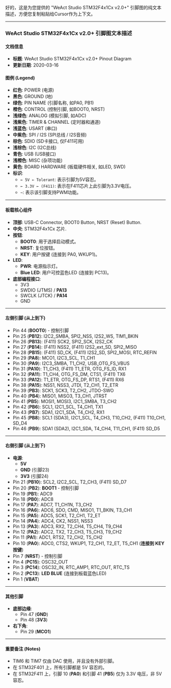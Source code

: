 好的，这是为您提供的 "WeAct Studio STM32F4x1Cx v2.0+" 引脚图的纯文本描述，方便您复制粘贴给Cursor作为上下文。

---

### **WeAct Studio STM32F4x1Cx v2.0+ 引脚图文本描述**

#### **文档信息**

- **标题**: WeAct Studio STM32F4x1Cx v2.0+ Pinout Diagram
- **更新日期**: 2020-03-16

#### **图例 (Legend)**

- **红色**: POWER (电源)
- **黑色**: GROUND (地)
- **绿色**: PIN NAME (引脚名称, 如PA0, PB1)
- **橙色**: CONTROL (控制引脚, 如BOOT0, NRST)
- **浅绿色**: ANALOG (模拟引脚, 如ADC)
- **浅紫色**: TIMER & CHANNEL (定时器和通道)
- **浅蓝色**: USART (串口)
- **中紫色**: SPI / I2S (SPI总线 / I2S音频)
- **棕色**: SDIO (SD卡接口, 仅F411可用)
- **浅棕色**: I2C (I2C总线)
- **青色**: USB (USB接口)
- **浅橙色**: MISC (杂项功能)
- **黄色**: BOARD HARDWARE (板载硬件相关, 如LED, SWD)
- **标识**:
  - `← 5V ← Tolerant`: 表示引脚为5V容忍。
  - `← 3.3V ← (F411)`: 表示在F411芯片上此引脚为3.3V电压。
  - `~`: 表示该引脚支持PWM功能。

---

#### **板载核心组件**

- **顶部**: USB-C Connector, BOOT0 Button, NRST (Reset) Button.
- **中央**: STM32F4x1Cx 芯片.
- **按钮**:
  - **BOOT0**: 用于选择启动模式。
  - **NRST**: 复位按钮。
  - **KEY**: 用户按键 (连接到 PA0, WKUP1)。
- **LED**:
  - **PWR**: 电源指示灯。
  - **Blue LED**: 用户可控蓝色LED (连接到 PC13)。
- **底部编程接口**:
  - 3V3
  - SWDIO (JTMS) / **PA13**
  - SWCLK (JTCK) / **PA14**
  - GND

---

#### **左侧引脚 (从上到下)**

- Pin 44 (**BOOT0**) - 控制引脚
- Pin 25 (**PB12**): I2C2_SMBA, SPI2_NSS, I2S2_WS, TIM1_BKIN
- Pin 26 (**PB13**): (F411) SCK2, SPI2_SCK, I2S2_CK
- Pin 27 (**PB14**): (F411) NSS2, (F411) I2S2_ext_SD, SPI2_MISO
- Pin 28 (**PB15**): (F411) SD_CK, (F411) I2S2_SD, SPI2_MOSI, RTC_REFIN
- Pin 29 (**PA8**): MCO1, I2C3_SCL, T1_CH1
- Pin 30 (**PA9**): I2C3_SMBA, T1_CH2, USB_OTG_FS_VBUS
- Pin 31 (**PA10**): T1_CH3, (F411) T1_ETR, OTG_FS_ID, RX1
- Pin 32 (**PA11**): T1_CH4, OTG_FS_DM, CTS1, (F411) TX6
- Pin 33 (**PA12**): T1_ETR, OTG_FS_DP, RTS1, (F411) RX6
- Pin 38 (**PA15**): NSS1, NSS3, JTDI, T2_CH1, T2_ETR
- Pin 39 (**PB3**): SCK1, SCK3, T2_CH2, JTDO-SWO
- Pin 40 (**PB4**): MISO1, MISO3, T3_CH1, JTRST
- Pin 41 (**PB5**): MOSI1, MOSI3, I2C1_SMBA, T3_CH2
- Pin 42 (**PB6**): SCL1, I2C1_SCL, T4_CH1, TX1
- Pin 43 (**PB7**): SDA1, I2C1_SDA, T4_CH2, RX1
- Pin 45 (**PB8**): SCL1 (SDA3), I2C1_SCL, T4_CH3, T10_CH2, (F411) T10_CH1, SD_D4
- Pin 46 (**PB9**): SDA1 (SDA2), I2C1_SDA, T4_CH4, T11_CH1, (F411) SD_D5

---

#### **右侧引脚 (从上到下)**

- **电源**:
  - **5V**
  - **GND** (引脚23)
  - **3V3** (引脚24)
- Pin 21 (**PB10**): SCL2, I2C2_SCL, T2_CH3, (F411) SD_D7
- Pin 20 (**PB2**): **BOOT1** - 控制引脚
- Pin 19 (**PB1**): ADC9
- Pin 18 (**PB0**): ADC8
- Pin 17 (**PA7**): ADC7, T1_CH1N, T3_CH2
- Pin 16 (**PA6**): ADC6, SDO, CMD, MISO1, T1_BKIN, T3_CH1
- Pin 15 (**PA5**): ADC5, SCK1, T2_CH1, T2_ET
- Pin 14 (**PA4**): ADC4, CK2, NSS1, NSS3
- Pin 13 (**PA3**): ADC3, RX2, T2_CH4, T5_CH4, T9_CH4
- Pin 12 (**PA2**): ADC2, TX2, T2_CH3, T5_CH3, T9_CH2
- Pin 11 (**PA1**): ADC1, RTS2, T2_CH2, T5_CH2
- Pin 10 (**PA0**): ADC0, CTS2, WKUP1, T2_CH1, T2_ET, T5_CH1 (**连接到 KEY 按键**)
- Pin 7 (**NRST**) - 控制引脚
- Pin 4 (**PC15**): OSC32_OUT
- Pin 3 (**PC14**): OSC32_IN, RTC_AMP1, RTC_OUT, RTC_TS
- Pin 2 (**PC13**): **LED BLUE** (连接到板载蓝色LED)
- Pin 1 (**VBAT**)

---

#### **其他引脚**

- **底部边缘**:
  - Pin 47 (**GND**)
  - Pin 48 (**3V3**)
- **右下角**:
  - Pin 29 (**MCO1**)

---

#### **重要备注 (Notes)**

- TIM6 和 TIM7 仅由 DAC 使用，并且没有外部引脚。
- 在 STM32F401 上，所有引脚都是 5V 容忍的。
- 在 STM32F411 上，引脚 10 (**PA0**) 和引脚 41 (**PB5**) 仅为 3.3V 电压，非 5V 容忍。
